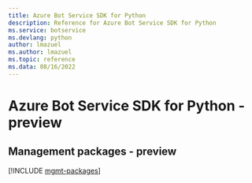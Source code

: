 ```yaml
---
title: Azure Bot Service SDK for Python
description: Reference for Azure Bot Service SDK for Python
ms.service: botservice
ms.devlang: python
author: lmazuel
ms.author: lmazuel
ms.topic: reference
ms.data: 08/16/2022
---
```

# Azure Bot Service SDK for Python - preview

## Management packages - preview
[!INCLUDE [mgmt-packages](bot-service-mgmt-index.md)]